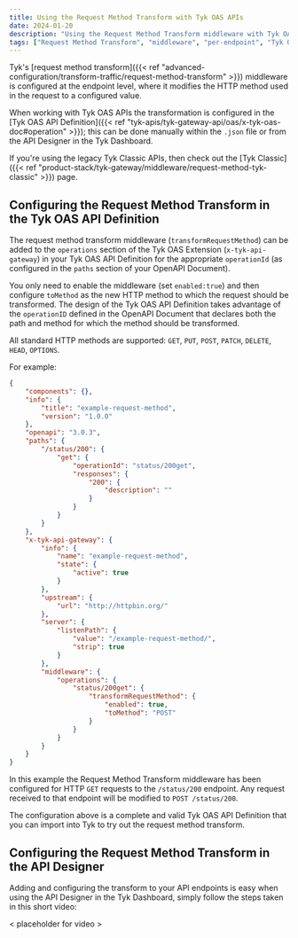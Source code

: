```yaml
---
title: Using the Request Method Transform with Tyk OAS APIs
date: 2024-01-20
description: "Using the Request Method Transform middleware with Tyk OAS APIs"
tags: ["Request Method Transform", "middleware", "per-endpoint", "Tyk OAS"]
---
```


Tyk's [request method transform]({{< ref "advanced-configuration/transform-traffic/request-method-transform" >}}) middleware is configured at the endpoint level, where it modifies the HTTP method used in the request to a configured value.

When working with Tyk OAS APIs the transformation is configured in the [Tyk OAS API Definition]({{< ref "tyk-apis/tyk-gateway-api/oas/x-tyk-oas-doc#operation" >}}); this can be done manually within the `.json` file or from the API Designer in the Tyk Dashboard.

If you're using the legacy Tyk Classic APIs, then check out the [Tyk Classic]({{< ref "product-stack/tyk-gateway/middleware/request-method-tyk-classic" >}}) page.

## Configuring the Request Method Transform in the Tyk OAS API Definition
The request method transform middleware (`transformRequestMethod`) can be added to the `operations` section of the Tyk OAS Extension (`x-tyk-api-gateway`) in your Tyk OAS API Definition for the appropriate `operationId` (as configured in the `paths` section of your OpenAPI Document).

You only need to enable the middleware (set `enabled:true`) and then configure `toMethod` as the new HTTP method to which the request should be transformed. The design of the Tyk OAS API Definition takes advantage of the `operationID` defined in the OpenAPI Document that declares both the path and method for which the method should be transformed.

All standard HTTP methods are supported: `GET`, `PUT`, `POST`, `PATCH`, `DELETE`, `HEAD`, `OPTIONS`.

For example:
```.json {hl_lines=["39-41"],linenos=true, linenostart=1}
{
    "components": {},
    "info": {
        "title": "example-request-method",
        "version": "1.0.0"
    },
    "openapi": "3.0.3",
    "paths": {
        "/status/200": {
            "get": {
                "operationId": "status/200get",
                "responses": {
                    "200": {
                        "description": ""
                    }
                }
            }
        }
    },
    "x-tyk-api-gateway": {
        "info": {
            "name": "example-request-method",
            "state": {
                "active": true
            }
        },
        "upstream": {
            "url": "http://httpbin.org/"
        },
        "server": {
            "listenPath": {
                "value": "/example-request-method/",
                "strip": true
            }
        },
        "middleware": {
            "operations": {
                "status/200get": {
                    "transformRequestMethod": {
                        "enabled": true,
                        "toMethod": "POST"
                    }
                }
            }
        }
    }
}
```

In this example the Request Method Transform middleware has been configured for HTTP `GET` requests to the `/status/200` endpoint. Any request received to that endpoint will be modified to `POST /status/200`.

The configuration above is a complete and valid Tyk OAS API Definition that you can import into Tyk to try out the request method transform.

## Configuring the Request Method Transform in the API Designer
Adding and configuring the transform to your API endpoints is easy when using the API Designer in the Tyk Dashboard, simply follow the steps taken in this short video:

 < placeholder for video >
